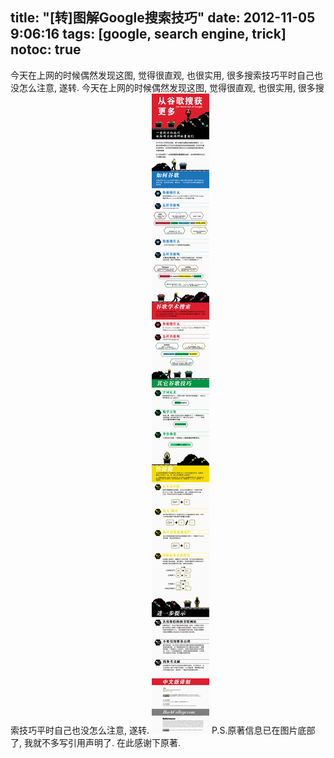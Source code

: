 title: "[转]图解Google搜索技巧"
date: 2012-11-05 9:06:16
tags: [google, search engine, trick]
notoc: true
---

今天在上网的时候偶然发现这图, 觉得很直观, 也很实用, 很多搜索技巧平时自己也没怎么注意, 遂转. <!-- more -->
今天在上网的时候偶然发现这图, 觉得很直观, 也很实用, 很多搜索技巧平时自己也没怎么注意, 遂转.
![图解Google搜索技巧](/img/google/searchtips.jpg)
P.S.原著信息已在图片底部了, 我就不多写引用声明了. 在此感谢下原著.